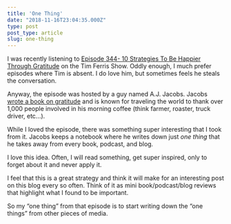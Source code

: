 ```yaml
---
title: 'One Thing'
date: "2018-11-16T23:04:35.000Z"
type: post 
post_type: article
slug: one-thing
---
```

I was recently listening to [Episode 344- 10 Strategies To Be Happier Through Gratitude](https://overcast.fm/+KebuxnetQ) on the Tim Ferris Show. Oddly enough, I much prefer episodes where Tim is absent. I do love him, but sometimes feels he steals the conversation. 

Anyway, the episode was hosted by a guy named A.J. Jacobs. Jacobs [wrote a book on gratitude](https://www.amazon.com/Thanks-Thousand-Gratitude-Journey-Books/dp/1501119923) and is known for traveling the world to thank over 1,000 people involved in his morning coffee (think farmer, roaster, truck driver, etc...). 

While I loved the episode, there was something super interesting that I took from it. Jacobs keeps a notebook where he writes down just _one thing_ that he takes away from every book, podcast, and blog. 

I love this idea. Often, I will read something, get super inspired, only to forget about it and never apply it. 

I feel that this is a great strategy and think it will make for an interesting post on this blog every so often. Think of it as mini book/podcast/blog reviews that highlight what I found to be important. 

So my “one thing” from that episode is to start writing down the “one things” from other pieces of media. 

